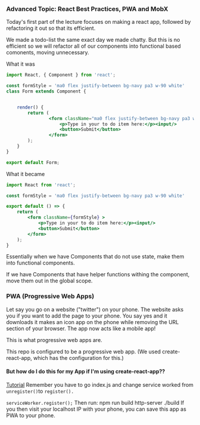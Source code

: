 ### Advanced Topic: React Best Practices, PWA and MobX

Today's first part of the lecture focuses on making a react app, followed by refactoring it out so that its efficient.

We made a todo-list the same exact day we made chatty. But this is no efficient so we will refactor all of our components into functional based comonents, moving unnecessary.

What it was

```jsx
import React, { Component } from 'react';

const formStyle = 'ma0 flex justify-between bg-navy pa3 w-90 white'
class Form extends Component {


	render() {
		return (
				<form className="ma0 flex justify-between bg-navy pa3 w-90 white" >
					<p>Type in your to do item here:</p><input/>
					<button>Submit</button>
				</form>
		);
	}
}

export default Form;

```

 What it became

```jsx
import React from 'react';

const formStyle = 'ma0 flex justify-between bg-navy pa3 w-90 white'

export default () => { 
	return (
		<form className={formStyle} >
			<p>Type in your to do item here:</p><input/>
			<button>Submit</button>
		</form>
	);
}

```

Essentially when we have Components that do not use state, make them into functional components. 

If we have Components that have helper functions withing the component, move them out in the global scope.

### PWA (Progressive Web Apps)

Let say you go on a website ("twitter") on your phone. The website asks you if you want to add the page to your phone. You say yes and it downloads it makes an icon app on the phone while removing the URL section of your browser. The app now acts like a mobile app!

This is what progressive web apps are.

This repo is configured to be a progressive web app. (We used create-react-app, which has the configuration for this.)

#### But how do I do this for my App if I'm using create-react-app??
[Tutorial](https://blog.bitsrc.io/how-to-build-a-react-progressive-web-application-pwa-b5b897df2f0a)
Remember you have to go index.js and change service worked from `unregister()`to `register().`

`serviceWorker.register();`
Then run: npm run build http-server ./build If you then visit your localhost IP with your phone, you can save this app as PWA to your phone.

